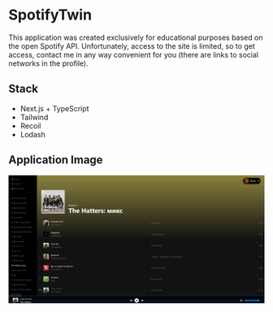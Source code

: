 # SpotifyTwin

This application was created exclusively for educational purposes based on the open Spotify API. Unfortunately, access to the site is limited, so to get access, contact me in any way convenient for you (there are links to social networks in the profile).

## Stack

* Next.js + TypeScript
* Tailwind
* Recoil
* Lodash

## Application Image

![](https://github.com/finn3r/SpotifyTwin/blob/main/public/spotify_example.png)
